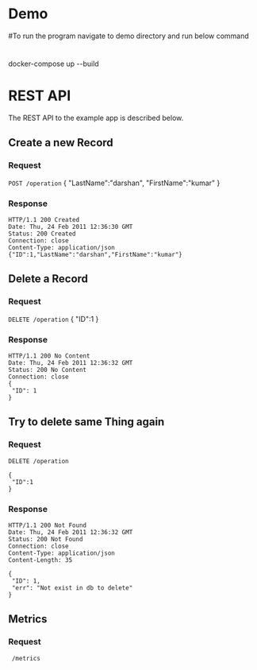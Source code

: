 # Demo
#To run the program navigate to demo directory and run below command
# 
docker-compose up --build
# REST API

The REST API to the example app is described below.

## Create a new Record

### Request

`POST /operation`
  {
    "LastName":"darshan",
    "FirstName":"kumar"
  }

### Response

    HTTP/1.1 200 Created
    Date: Thu, 24 Feb 2011 12:36:30 GMT
    Status: 200 Created
    Connection: close
    Content-Type: application/json
    {"ID":1,"LastName":"darshan","FirstName":"kumar"}

## Delete a Record

### Request

`DELETE /operation`
  {
   "ID":1
 }

### Response

    HTTP/1.1 200 No Content
    Date: Thu, 24 Feb 2011 12:36:32 GMT
    Status: 200 No Content
    Connection: close
    {
     "ID": 1
    }


## Try to delete same Thing again

### Request

`DELETE /operation`

    {
     "ID":1
    }

### Response

    HTTP/1.1 200 Not Found
    Date: Thu, 24 Feb 2011 12:36:32 GMT
    Status: 200 Not Found
    Connection: close
    Content-Type: application/json
    Content-Length: 35

    {
     "ID": 1,
     "err": "Not exist in db to delete"
    }
## Metrics 

### Request

` /metrics`
